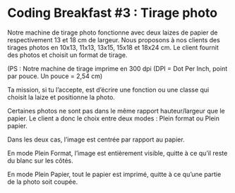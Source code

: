 Coding Breakfast #3 : Tirage photo
================

Notre machine de tirage photo fonctionne avec deux laizes de papier de respectivement 13 et 18 cm de largeur. Nous proposons à nos clients des tirages photos en 10x13, 11x13, 13x15, 15x18 et 18x24 cm. Le client fournit des photos et choisit un format de tirage.

(PS : Notre machine de tirage imprime en 300 dpi (DPI = Dot Per Inch, point par pouce. Un pouce = 2,54 cm)

Ta mission, si tu l’accepte, est d’écrire une fonction ou une classe qui choisit la laize et positionne la photo. 

Certaines photos ne sont pas dans le même rapport hauteur/largeur que le papier. Le client a donc le choix entre deux modes : Plein format ou Plein papier. 

Dans les deux cas, l’image est centrée par rapport au papier.

En mode Plein Format, l’image est entièrement visible, quitte à ce qu’il reste du blanc sur les côtés. 
 
En mode Plein Papier, tout le papier est imprimé, quitte à ce qu’une partie de la photo soit coupée.
